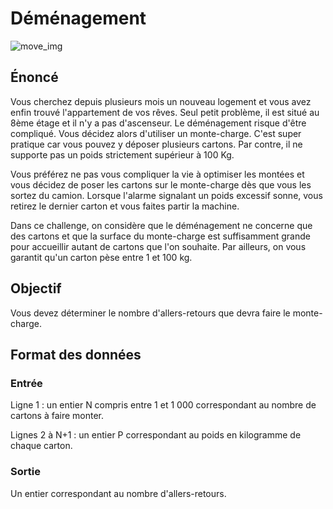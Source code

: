 # Déménagement

![move_img](https://cdn.pixabay.com/photo/2018/08/01/22/22/graphic-3578346_1280.png)

## Énoncé

Vous cherchez depuis plusieurs mois un nouveau logement et vous avez enfin trouvé l'appartement de vos rêves. Seul petit problème, il est situé au 8ème étage et il n'y a pas d'ascenseur. Le déménagement risque d'être compliqué. Vous décidez alors d'utiliser un monte-charge. C'est super pratique car vous pouvez y déposer plusieurs cartons. Par contre, il ne supporte pas un poids strictement supérieur à 100 Kg.

Vous préférez ne pas vous compliquer la vie à optimiser les montées et vous décidez de poser les cartons sur le monte-charge dès que vous les sortez du camion. Lorsque l'alarme signalant un poids excessif sonne, vous retirez le dernier carton et vous faites partir la machine.

Dans ce challenge, on considère que le déménagement ne concerne que des cartons et que la surface du monte-charge est suffisamment grande pour accueillir autant de cartons que l'on souhaite. Par ailleurs, on vous garantit qu'un carton pèse entre 1 et 100 kg.

## Objectif

Vous devez déterminer le nombre d'allers-retours que devra faire le monte-charge.

## Format des données

### Entrée

Ligne 1 : un entier N compris entre 1 et 1 000 correspondant au nombre de cartons à faire monter.

Lignes 2 à N+1 : un entier P correspondant au poids en kilogramme de chaque carton.

### Sortie

Un entier correspondant au nombre d'allers-retours.
